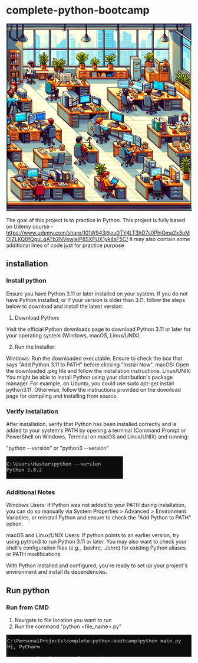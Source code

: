 # complete-python-bootcamp

![Office Image](/images/Office.png) 

The goal of this project is to practice in Python. This project is fully based on Udemy course - https://www.udemy.com/share/101W943@ou0TY4LT3hD7s0PhiQma2x3uMOIZLKQ0fQguLqATb2NVewIeiP8SXFUX1yk4sF5C/
It may also contain some additional lines of code just for practice purpose

## installation

### Install python

Ensure you have Python 3.11 or later installed on your system. If you do not have Python installed, or if your version is older than 3.11, follow the steps below to download and install the latest version:

1. Download Python:

Visit the official Python downloads page to download Python 3.11 or later for your operating system (Windows, macOS, Linux/UNIX).

2. Run the Installer:

Windows: Run the downloaded executable. Ensure to check the box that says "Add Python 3.11 to PATH" before clicking "Install Now".
macOS: Open the downloaded .pkg file and follow the installation instructions.
Linux/UNIX: You might be able to install Python using your distribution's package manager. For example, on Ubuntu, you could use sudo apt-get install python3.11. Otherwise, follow the instructions provided on the download page for compiling and installing from source.

### Verify Installation

After installation, verify that Python has been installed correctly and is added to your system's PATH by opening a terminal (Command Prompt or PowerShell on Windows, Terminal on macOS and Linux/UNIX) and running:

"python --version" or "python3 --version"

![Python version command Image](/images/Python_version_command.png) 

### Additional Notes
Windows Users: If Python was not added to your PATH during installation, you can do so manually via System Properties > Advanced > Environment Variables, or reinstall Python and ensure to check the "Add Python to PATH" option.

macOS and Linux/UNIX Users: If python points to an earlier version, try using python3 to run Python 3.11 or later. You may also want to check your shell's configuration files (e.g., .bashrc, .zshrc) for existing Python aliases or PATH modifications.

With Python installed and configured, you're ready to set up your project's environment and install its dependencies.

## Run python

### Run from CMD

1. Navigate to file location you want to run 
2. Run the command "python <file_name>.py"

![run_python_from_cmd Image](/images/run_python_from_cmd.png) 

